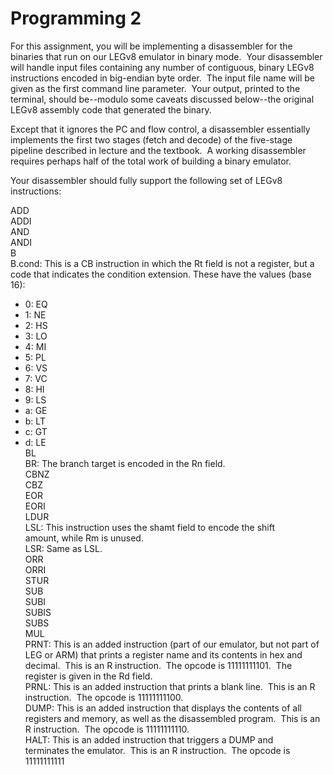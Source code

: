 # Programming 2

For this assignment, you will be implementing a disassembler for the binaries that run on our LEGv8 emulator in binary mode.  Your disassembler will handle input files containing any number of contiguous, binary LEGv8 instructions encoded in big-endian byte order.  The input file name will be given as the first command line parameter.  Your output, printed to the terminal, should be--modulo some caveats discussed below--the original LEGv8 assembly code that generated the binary.

Except that it ignores the PC and flow control, a disassembler essentially implements the first two stages (fetch and decode) of the five-stage pipeline described in lecture and the textbook.  A working disassembler requires perhaps half of the total work of building a binary emulator.

Your disassembler should fully support the following set of LEGv8 instructions:

ADD  
ADDI   
AND   
ANDI   
B  
B.cond: This is a CB instruction in which the Rt field is not a register, but a code that indicates the condition extension. These have the values (base 16):  
* 0: EQ  
* 1: NE  
* 2: HS  
* 3: LO  
* 4: MI  
* 5: PL  
* 6: VS  
* 7: VC  
* 8: HI  
* 9: LS  
* a: GE  
* b: LT  
* c: GT  
* d: LE  
BL  
BR: The branch target is encoded in the Rn field.  
CBNZ  
CBZ  
EOR  
EORI  
LDUR  
LSL: This instruction uses the shamt field to encode the shift amount, while Rm is unused.  
LSR: Same as LSL.  
ORR  
ORRI  
STUR  
SUB  
SUBI  
SUBIS  
SUBS  
MUL  
PRNT: This is an added instruction (part of our emulator, but not part of LEG or ARM) that prints a register name and its contents in hex and decimal.  This is an R instruction.  The opcode is 11111111101.  The register is given in the Rd field.  
PRNL: This is an added instruction that prints a blank line.  This is an R instruction.  The opcode is 11111111100.  
DUMP: This is an added instruction that displays the contents of all registers and memory, as well as the disassembled program.  This is an R instruction.  The opcode is 11111111110.  
HALT: This is an added instruction that triggers a DUMP and terminates the emulator.  This is an R instruction.  The opcode is 11111111111 
